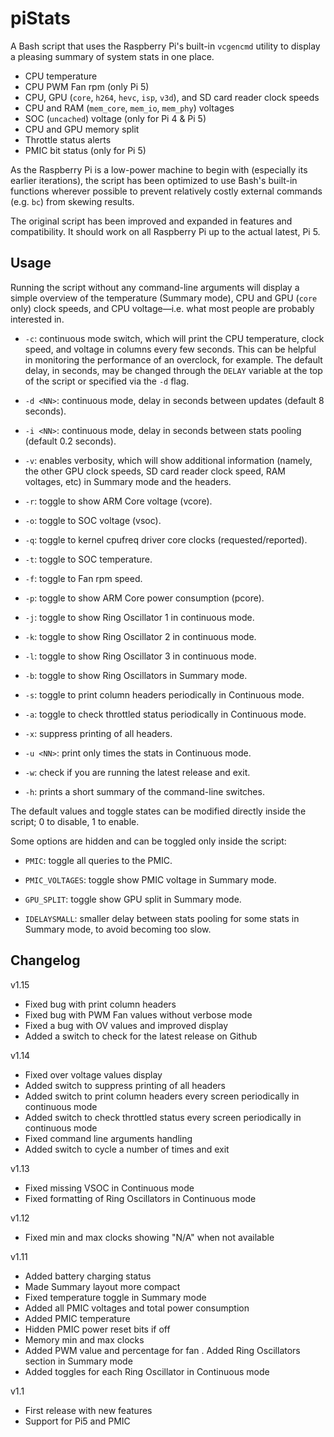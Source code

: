 # piStats
A Bash script that uses the Raspberry Pi's built-in `vcgencmd` utility to display a pleasing summary of system stats in one place.
 - CPU temperature
 - CPU PWM Fan rpm (only Pi 5)
 - CPU, GPU (`core`, `h264`, `hevc`, `isp`, `v3d`), and SD card reader clock speeds
 - CPU and RAM (`mem_core`, `mem_io`, `mem_phy`) voltages
 - SOC (`uncached`) voltage (only for Pi 4 & Pi 5)
 - CPU and GPU memory split
 - Throttle status alerts
 - PMIC bit status (only for Pi 5)

As the Raspberry Pi is a low-power machine to begin with (especially its earlier iterations), the script has been optimized to use Bash's built-in functions wherever possible to prevent relatively costly external commands (e.g. `bc`) from skewing results.

The original script has been improved and expanded in features and compatibility.
It should work on all Raspberry Pi up to the actual latest, Pi 5.

## Usage
Running the script without any command-line arguments will display a simple overview of the temperature (Summary mode), CPU and GPU (`core` only) clock speeds, and CPU voltage—i.e. what most people are probably interested in.

- `-c`: continuous mode switch, which will print the CPU temperature, clock speed, and voltage in columns every few seconds. This can be helpful in monitoring the performance of an overclock, for example. The default delay, in seconds, may be changed through the `DELAY` variable at the top of the script or specified via the `-d` flag.

- `-d <NN>`: continuous mode, delay in seconds between updates (default 8 seconds).

- `-i <NN>`: continuous mode, delay in seconds between stats pooling (default 0.2 seconds).

- `-v`: enables verbosity, which will show additional information (namely, the other GPU clock speeds, SD card reader clock speed, RAM voltages, etc) in Summary mode and the headers.

- `-r`: toggle to show ARM Core voltage (vcore).

- `-o`: toggle to SOC voltage (vsoc).

- `-q`: toggle to kernel cpufreq driver core clocks (requested/reported).

- `-t`: toggle to SOC temperature.

- `-f`: toggle to Fan rpm speed.

- `-p`: toggle to show ARM Core power consumption (pcore).

- `-j`: toggle to show Ring Oscillator 1 in continuous mode.

- `-k`: toggle to show Ring Oscillator 2 in continuous mode.

- `-l`: toggle to show Ring Oscillator 3 in continuous mode.

- `-b`: toggle to show Ring Oscillators in Summary mode.

- `-s`: toggle to print column headers periodically in Continuous mode.

- `-a`: toggle to check throttled status periodically in Continuous mode.

- `-x`: suppress printing of all headers.

- `-u <NN>`: print only <NN> times the stats in Continuous mode.

- `-w`: check if you are running the latest release and exit.

- `-h`: prints a short summary of the command-line switches.

The default values and toggle states can be modified directly inside the script; 0 to disable, 1 to enable.

Some options are hidden and can be toggled only inside the script: 

- `PMIC`: toggle all queries to the PMIC.

- `PMIC_VOLTAGES`: toggle show PMIC voltage in Summary mode.

- `GPU_SPLIT`: toggle show GPU split in Summary mode.

- `IDELAYSMALL`: smaller delay between stats pooling for some stats in Summary mode, to avoid becoming too slow.

## Changelog

v1.15
   - Fixed bug with print column headers
   - Fixed bug with PWM Fan values without verbose mode
   - Fixed a bug with OV values and improved display
   - Added a switch to check for the latest release on Github

v1.14
   - Fixed over voltage values display
   - Added switch to suppress printing of all headers
   - Added switch to print column headers every screen periodically in continuous mode
   - Added switch to check throttled status every screen periodically in continuous mode
   - Fixed command line arguments handling
   - Added switch to cycle a number of times and exit

v1.13
   - Fixed missing VSOC in Continuous mode
   - Fixed formatting of Ring Oscillators in Continuous mode

v1.12
   - Fixed min and max clocks showing "N/A" when not available

v1.11
   - Added battery charging status
   - Made Summary layout more compact
   - Fixed temperature toggle in Summary mode
   - Added all PMIC voltages and total power consumption
   - Added PMIC temperature
   - Hidden PMIC power reset bits if off
   - Memory min and max clocks
   - Added PWM value and percentage for fan
   . Added Ring Oscillators section in Summary mode
   - Added toggles for each Ring Oscillator in Continuous mode

v1.1
   - First release with new features
   - Support for Pi5 and PMIC

